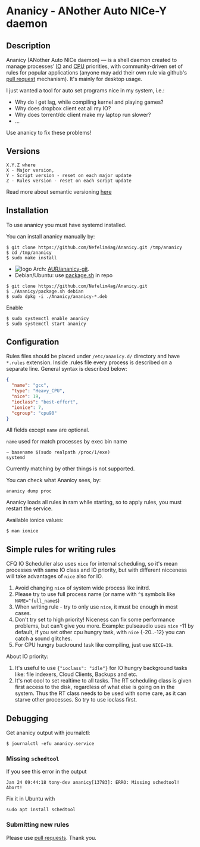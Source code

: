 # Ananicy - ANother Auto NICe-Y daemon

## Description

Ananicy (ANother Auto NICe daemon) — is a shell daemon created to manage
processes' [IO](http://linux.die.net/man/1/ionice) and
[CPU](http://linux.die.net/man/1/nice) priorities, with community-driven set of
rules for popular applications (anyone may add their own rule via github's
[pull request](https://help.github.com/articles/using-pull-requests/)
mechanism). It's mainly for desktop usage.

I just wanted a tool for auto set programs nice in my system, i.e.:

- Why do I get lag, while compiling kernel and playing games?
- Why does dropbox client eat all my IO?
- Why does torrent/dc client make my laptop run slower?
- ...

Use ananicy to fix these problems!

## Versions

```text
X.Y.Z where
X - Major version,
Y - Script version - reset on each major update
Z - Rules version - reset on each script update
```

Read more about semantic versioning [here](http://semver.org/)

## Installation

To use ananicy you must have systemd installed.

You can install ananicy manually by:

```shell-session
$ git clone https://github.com/Nefelim4ag/Ananicy.git /tmp/ananicy
$ cd /tmp/ananicy
$ sudo make install
```

- ![logo](http://www.monitorix.org/imgs/archlinux.png "arch logo") Arch:
  [AUR/ananicy-git](https://aur.archlinux.org/packages/ananicy-git).
- Debian/Ubuntu: use
  [package.sh](https://raw.githubusercontent.com/Nefelim4ag/Ananicy/master/package.sh)
  in repo

```shell-session
$ git clone https://github.com/Nefelim4ag/Ananicy.git
$ ./Ananicy/package.sh debian
$ sudo dpkg -i ./Ananicy/ananicy-*.deb
```

Enable

```shell-session
$ sudo systemctl enable ananicy
$ sudo systemctl start ananicy
```

## Configuration

Rules files should be placed under `/etc/ananicy.d/` directory and have
`*.rules` extension. Inside .rules file every process is described on a separate
line. General syntax is described below:

```json
{
  "name": "gcc",
  "type": "Heavy_CPU",
  "nice": 19,
  "ioclass": "best-effort",
  "ionice": 7,
  "cgroup": "cpu90"
}
```

All fields except `name` are optional.

`name` used for match processes by exec bin name

```shell
~ basename $(sudo realpath /proc/1/exe)
systemd
```

Currently matching by other things is not supported.

You can check what Ananicy sees, by:

```shell
ananicy dump proc
```

Ananicy loads all rules in ram while starting, so to apply rules, you must
restart the service.

Available ionice values:

```shell-session
$ man ionice
```

## Simple rules for writing rules

CFQ IO Scheduller also uses `nice` for internal scheduling, so it's mean
processes with same IO class and IO priority, but with different nicceness will
take advantages of `nice` also for IO.

1. Avoid changing `nice` of system wide process like initrd.
2. Please try to use full process name (or name with `^$` symbols like
   `NAME=^full_name$`)
3. When writing rule - try to only use `nice`, it must be enough in most cases.
4. Don't try set to high priority! Niceness can fix some performance problems,
   but can't give you more. Example: pulseaudio uses `nice` -11 by default, if
   you set other cpu hungry task, with `nice` {-20..-12} you can catch a sound
   glitches.
5. For CPU hungry backround task like compiling, just use `NICE=19`.

About IO priority:

1. It's useful to use `{"ioclass": "idle"}` for IO hungry background tasks like:
   file indexers, Cloud Clients, Backups and etc.
2. It's not cool to set realtime to all tasks. The RT scheduling class is given
   first access to the disk, regardless of what else is going on in the system.
   Thus the RT class needs to be used with some care, as it can starve other
   processes. So try to use ioclass first.

## Debugging

Get ananicy output with journalctl:

```shell-session
$ journalctl -efu ananicy.service
```

### Missing `schedtool`

If you see this error in the output

```text
Jan 24 09:44:18 tony-dev ananicy[13783]: ERRO: Missing schedtool! Abort!
```

Fix it in Ubuntu with

```shell
sudo apt install schedtool
```

### Submitting new rules

Please use [pull requests](https://github.com/Nefelim4ag/Ananicy/compare). Thank you.
